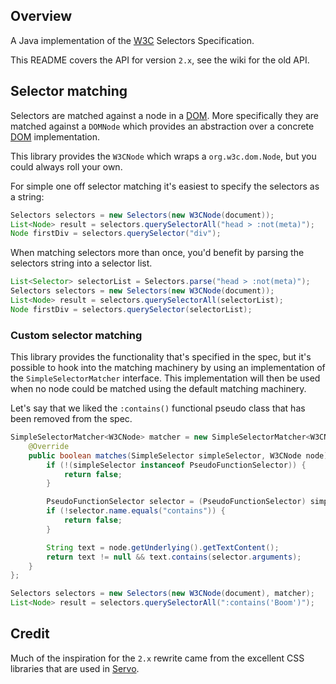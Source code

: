 ## Overview

A Java implementation of the [W3C][W3C] Selectors Specification.

This README covers the API for version `2.x`, see the wiki for the old API.

## Selector matching

Selectors are matched against a node in a [DOM][DOM].
More specifically they are matched against a `DOMNode` which provides an
abstraction over a concrete [DOM][DOM] implementation.

This library provides the `W3CNode` which wraps a `org.w3c.dom.Node`,
but you could always roll your own.

For simple one off selector matching it's easiest to specify the selectors
as a string:

```java
Selectors selectors = new Selectors(new W3CNode(document));
List<Node> result = selectors.querySelectorAll("head > :not(meta)");
Node firstDiv = selectors.querySelector("div");
```

When matching selectors more than once, you'd benefit by parsing the
selectors string into a selector list.

```java
List<Selector> selectorList = Selectors.parse("head > :not(meta)");
Selectors selectors = new Selectors(new W3CNode(document));
List<Node> result = selectors.querySelectorAll(selectorList);
Node firstDiv = selectors.querySelector(selectorList);
```

### Custom selector matching

This library provides the functionality that's specified in the spec, but
it's possible to hook into the matching machinery by using an implementation
of the `SimpleSelectorMatcher` interface. This implementation will then be
used when no node could be matched using the default matching machinery.

Let's say that we liked the `:contains()` functional pseudo class that has been
removed from the spec.

```java
SimpleSelectorMatcher<W3CNode> matcher = new SimpleSelectorMatcher<W3CNode>() {
    @Override
    public boolean matches(SimpleSelector simpleSelector, W3CNode node) {
        if (!(simpleSelector instanceof PseudoFunctionSelector)) {
            return false;
        }

        PseudoFunctionSelector selector = (PseudoFunctionSelector) simpleSelector;
        if (!selector.name.equals("contains")) {
            return false;
        }

        String text = node.getUnderlying().getTextContent();
        return text != null && text.contains(selector.arguments);
    }
};

Selectors selectors = new Selectors(new W3CNode(document), matcher);
List<Node> result = selectors.querySelectorAll(":contains('Boom')");
```

## Credit

Much of the inspiration for the `2.x` rewrite came from the excellent CSS libraries
that are used in [Servo][Servo].

[W3C]:http://www.w3.org/TR/selectors/
[DOM]:http://en.wikipedia.org/wiki/Document_Object_Model
[Servo]:https://github.com/servo/servo
